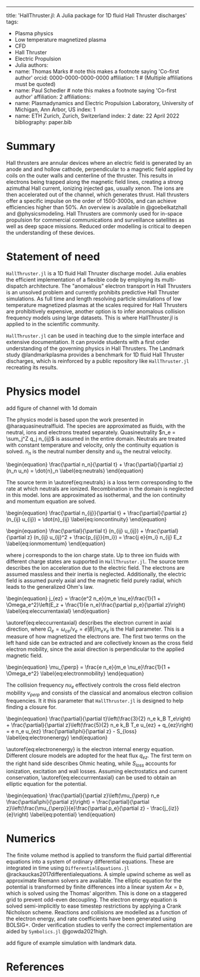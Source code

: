 ---
title: 'HallThruster.jl: A Julia package for 1D fluid Hall Thruster discharges'
tags:
  - Plasma physics
  - Low temperature magnetized plasma
  - CFD
  - Hall Thruster
  - Electric Propulsion
  - Julia
authors:
  - name: Thomas Marks # note this makes a footnote saying 'Co-first author'
    orcid: 0000-0000-0000-0000
    affiliation: 1 # (Multiple affiliations must be quoted)
  - name: Paul Schedler # note this makes a footnote saying 'Co-first author'
    affiliation: 2
affiliations:
 - name: Plasmadynamics and Electric Propulsion Laboratory, University of Michigan, Ann Arbor, US
   index: 1
 - name: ETH Zurich, Zurich, Switzerland
   index: 2
date: 22 April 2022
bibliography: paper.bib

# Summary

Hall thrusters are annular devices where an electric field is generated by an anode and and hollow cathode, perpendicular to a magnetic field applied by coils on the outer walls and centerline of the thruster. This results in electrons being trapped along the magnetic field lines, creating a strong azimuthal Hall current, ionizing injected gas, usually xenon. The ions are then accelerated out of the channel, which generates thrust. Hall thrusters offer a specific impulse on the order of 1500-3000s, and can achieve efficiencies higher than 50\%. An overview is available in @goebelkatzhall and @physicsmodeling. Hall Thrusters are commonly used for in-space propulsion for commercial communications and surveillance satellites as well as deep space missions. Reduced order modelling is critical to deepen the understanding of these devices.


# Statement of need

`HallThruster.jl` is a 1D fluid Hall Thruster discharge model. Julia enables the efficient
implementation of a flexible code by employing its multi-dispatch architecture. The "anomalous"
electron transport in Hall Thrusters is an unsolved problem and currently prohibits
predictive Hall Thruster simulations. As full time and length resolving particle simulations of 
low temperature magnetized plasmas at the scales required for Hall Thrusters are prohibitively
expensive, another option is to infer anomalous collision frequency models using large datasets. 
This is where HallThruster.jl is applied to in the scientific community. 

`HallThruster.jl` can be used in teaching due to the simple interface and extensive documentation. 
It can provide students with a first order understanding of the governing physics in Hall Thrusters. 
The Landmark study @landmarkplasma provides a benchmark for 1D fluid Hall Thruster discharges, which 
is reinforced by a public repository like `HallThruster.jl` recreating its results. 

# Physics model

add figure of channel with 1d domain

The physics model is based upon the work presented in @haraquasineutralfluid. The species are approximated as fluids, 
with the neutral, ions and electrons treated separately. Quasineutrality $n_e = \sum_j^Z q_j n_{ij}$ is assumed in the entire domain. Neutrals are treated with constant temperature and velocity, only the continuity equation is solved. $n_n$ is the neutral number density and $u_n$ the neutral velocity.

\begin{equation}
    \frac{\partial n_n}{\partial t} + \frac{\partial}{\partial z} (n_n u_n) = \dot{n}_n
\label{eq:neutrals}
\end{equation}

The source term in \autoref{eq:neutrals} is a loss term corresponding to the rate at which neutrals are ionized. Recombination in the domain is neglected in this model. Ions are approximated as isothermal, and the ion continuity and momentum equation are solved. 

\begin{equation}
    \frac{\partial n_{ij}}{\partial t} + \frac{\partial}{\partial z} (n_{ij} u_{ij}) = \dot{n}_{ij}
\label{eq:ioncontinuity}
\end{equation}

\begin{equation}
    \frac{\partial}{\partial t} (n_{ij} u_{ij}) + \frac{\partial}{\partial z} (n_{ij} u_{ij}^2 + \frac{p_{ij}}{m_i}) = \frac{j e}{m_i} n_{ij} E_z
\label{eq:ionmomentum}
\end{equation}

where j corresponds to the ion charge state. Up to three ion fluids with different charge states are supported in `HallThruster.jl`. The source term describes the ion acceleration due to the electric field. The electrons are assumed massless and their inertia is neglected. Additionally, the electric field is assumed purely axial and the magnetic field purely radial, which leads to the generalized Ohm's law. 

\begin{equation}
    j_{ez} = \frac{e^2 n_e}{m_e \nu_e}\frac{1}{1 + \Omega_e^2}\left(E_z + \frac{1}{e n_e}\frac{\partial p_e}{\partial z}\right)
\label{eq:eleccurrentaxial}
\end{equation}

\autoref{eq:eleccurrentaxial} describes the electron current in axial direction, where $\Omega_e = \omega_{ce}/\nu_e = e |B| / m_e \nu_e$ is the Hall parameter. This is a measure of how magnetized the electrons are. The first two terms on the left hand side can be extracted and are collectively known as the cross field electron mobility, since the axial direction is perpendicular to the applied magnetic field. 

\begin{equation}
    \mu_{\perp} = \frac{e n_e}{m_e \nu_e}\frac{1}{1 + \Omega_e^2}
\label{eq:electronmobility}
\end{equation}

The collision frequency $nu_e$ effectively controls the cross field electron mobility $\nu_{perp}$ and consists of the classical and anomalous electron collision frequencies. It it this parameter that `HallThruster.jl` is designed to help finding a closure for.

\begin{equation}
    \frac{\partial}{\partial t}\left(\frac{3}{2} n_e k_B T_e\right) + \frac{\partial}{\partial z}\left(\frac{5}{2} n_e k_B T_e u_{ez} + q_{ez}\right) = e n_e u_{ez} \frac{\partial\phi}{\partial z} - S_{loss}
\label{eq:electronenergy}
\end{equation}

\autoref{eq:electronenergy} is the electron internal energy equation. Different closure models are adopted for the heat flux $q_{ez}$. The first term on the right hand side describes Ohmic heating, while $S_{loss}$ accounts for ionization, excitation and wall losses. Assuming electrostatics and current conservation, \autoref{eq:eleccurrrentaxial} can be used to obtain an elliptic equation for the potential. 

\begin{equation}
    \frac{\partial}{\partial z}\left(\mu_{\perp} n_e \frac{\partial\phi}{\partial z}\right) = \frac{\partial}{\partial z}\left(\frac{\mu_{\perp}}{e}\frac{\partial p_e}{\partial z} - \frac{j_{iz}}{e}\right)
\label{eq:potential}
\end{equation}


# Numerics

The finite volume method is applied to transform the fluid partial differential equations into a system of ordinary differential equations. These are integrated in time using `DifferentialEquations.jl` @rackauckas2017differentialequations. A simple upwind scheme as well as approximate Riemann solvers are available. The elliptic equation for the potential is transformed by finite differences into a linear system $A x = b$, which is solved using the Thomas' algorithm. This is done on a staggered grid to prevent odd-even decoupling. The electron energy equation is solved semi-implicitly to ease timestep restrictions by applying a Crank Nicholson scheme. Reactions and collisions are modelled as a function of the electron energy, and rate coefficients have been generated using BOLSIG+. Order verification studies to verify the correct implementation are aided by `Symbolics.jl` @gowda2021high. 

add figure of example simulation with landmark data. 


# References